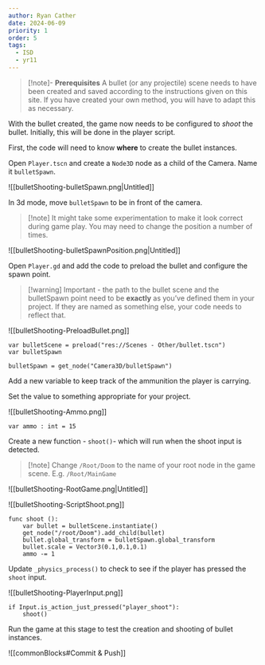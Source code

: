 ```yaml
---
author: Ryan Cather
date: 2024-06-09
priority: 1
order: 5
tags:
  - ISD
  - yr11
---
```



> [!note]- **Prerequisites** 
> A bullet (or any projectile) scene needs to have been created and saved according to the instructions given on this site. If you have created your own method, you will have to adapt this as necessary.

With the bullet created, the game now needs to be configured to *shoot* the bullet. Initially, this will be done in the player script.

First, the code will need to know **where** to create the bullet instances. 

Open `Player.tscn` and create a `Node3D` node as a child of the Camera. Name it `bulletSpawn`.  

![[bulletShooting-bulletSpawn.png|Untitled]]

In 3d mode, move `bulletSpawn` to be in front of the camera. 

> [!note] It might take some experimentation to make it look correct during game play. You may need to change the position a number of times.

![[bulletShooting-bulletSpawnPosition.png|Untitled]]

Open `Player.gd` and add the code to preload the bullet and configure the spawn point.

> [!warning] Important - the path to the bullet scene and the bulletSpawn point need to be **exactly** as you’ve defined them in your project. If they are named as something else, your code needs to reflect that.

![[bulletShooting-PreloadBullet.png]]

```gdscript
var bulletScene = preload("res://Scenes - Other/bullet.tscn")
var bulletSpawn
```

```
bulletSpawn = get_node("Camera3D/bulletSpawn")
```


Add a new variable to keep track of the ammunition the player is carrying.

Set the value to something appropriate for your project.

![[bulletShooting-Ammo.png]]

```gdscript
var ammo : int = 15
```


Create a new function - `shoot()`- which will run when the shoot input is detected.

> [!note] Change `/Root/Doom` to the name of your root node in the game scene. E.g. `/Root/MainGame`


![[bulletShooting-RootGame.png|Untitled]]

![[bulletShooting-ScriptShoot.png]]
```gdscript
func shoot ():
    var bullet = bulletScene.instantiate()
    get_node("/root/Doom").add_child(bullet)
    bullet.global_transform = bulletSpawn.global_transform
    bullet.scale = Vector3(0.1,0.1,0.1)
    ammo -= 1
```


Update `_physics_process()` to check to see if the player has pressed the `shoot` input. 

![[bulletShooting-PlayerInput.png]]

```gdscript
if Input.is_action_just_pressed("player_shoot"):
    shoot()
```

Run the game at this stage to test the creation and shooting of bullet instances.


![[commonBlocks#Commit & Push]]